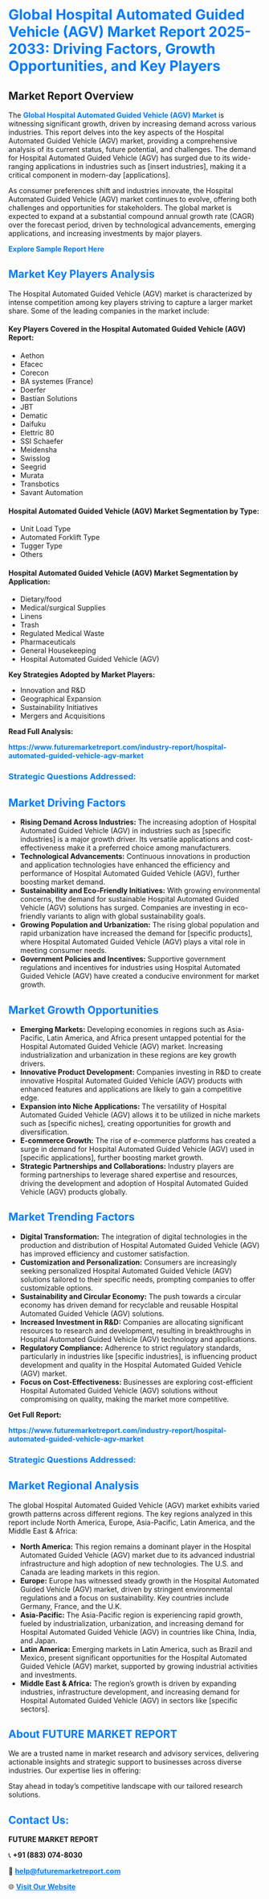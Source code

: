 <h1 style="color: #007BFF;">Global Hospital Automated Guided Vehicle (AGV) Market Report 2025-2033: Driving Factors, Growth Opportunities, and Key Players</h1>

<section id="overview">
<h2>Market Report Overview</h2>
<p>The <a href="https://www.futuremarketreport.com/industry-report/hospital-automated-guided-vehicle-agv-market" style="color: #007BFF; text-decoration: none;"><strong>Global Hospital Automated Guided Vehicle (AGV) Market</strong></a> is witnessing significant growth, driven by increasing demand across various industries. This report delves into the key aspects of the Hospital Automated Guided Vehicle (AGV) market, providing a comprehensive analysis of its current status, future potential, and challenges. The demand for Hospital Automated Guided Vehicle (AGV) has surged due to its wide-ranging applications in industries such as [insert industries], making it a critical component in modern-day [applications].</p>
<p>As consumer preferences shift and industries innovate, the Hospital Automated Guided Vehicle (AGV) market continues to evolve, offering both challenges and opportunities for stakeholders. The global market is expected to expand at a substantial compound annual growth rate (CAGR) over the forecast period, driven by technological advancements, emerging applications, and increasing investments by major players.</p>
</section>

<section id="overview">
<p><a href="https://www.futuremarketreport.com/request-sample/reportId=122234" style="color: #007BFF; text-decoration: none;"><strong>Explore Sample Report Here</strong></a></p>
</section>

<section id="key-players">
<h2 style="color: #007BFF;">Market Key Players Analysis</h2>
<p>The Hospital Automated Guided Vehicle (AGV) market is characterized by intense competition among key players striving to capture a larger market share. Some of the leading companies in the market include:</p>
<h4>Key Players Covered in the Hospital Automated Guided Vehicle (AGV) Report:</h4>
<ul><li>Aethon</li><li>Efacec</li><li>Corecon</li><li>BA systemes (France)</li><li>Doerfer</li><li>Bastian Solutions</li><li>JBT</li><li>Dematic</li><li>Daifuku</li><li>Elettric 80</li><li>SSI Schaefer</li><li>Meidensha</li><li>Swisslog</li><li>Seegrid</li><li>Murata</li><li>Transbotics</li><li>Savant Automation</li></ul>
<h4>Hospital Automated Guided Vehicle (AGV) Market Segmentation by Type:</h4>
<ul><li>Unit Load Type</li><li>Automated Forklift Type</li><li>Tugger Type</li><li>Others</li></ul>

<h4>Hospital Automated Guided Vehicle (AGV) Market Segmentation by Application:</h4>
<ul><li>Dietary/food</li><li>Medical/surgical Supplies</li><li>Linens</li><li>Trash</li><li>Regulated Medical Waste</li><li>Pharmaceuticals</li><li>General Housekeeping</li><li>Hospital Automated Guided Vehicle (AGV)</li></ul>
<p><strong>Key Strategies Adopted by Market Players:</strong></p>
<ul>
<li>Innovation and R&D</li>
<li>Geographical Expansion</li>
<li>Sustainability Initiatives</li>
<li>Mergers and Acquisitions</li>
</ul>
</section>

<section>
<p><strong>Read Full Analysis: </strong></p><a href="https://www.futuremarketreport.com/industry-report/hospital-automated-guided-vehicle-agv-market" style="color: #007BFF; text-decoration: none;"><strong>https://www.futuremarketreport.com/industry-report/hospital-automated-guided-vehicle-agv-market</strong></a>
<h3 style="color: #007BFF;">Strategic Questions Addressed:</h3>
</section>

<section id="driving-factors">
<h2 style="color: #007BFF;">Market Driving Factors</h2>
<ul>
<li><strong>Rising Demand Across Industries:</strong> The increasing adoption of Hospital Automated Guided Vehicle (AGV) in industries such as [specific industries] is a major growth driver. Its versatile applications and cost-effectiveness make it a preferred choice among manufacturers.</li>
<li><strong>Technological Advancements:</strong> Continuous innovations in production and application technologies have enhanced the efficiency and performance of Hospital Automated Guided Vehicle (AGV), further boosting market demand.</li>
<li><strong>Sustainability and Eco-Friendly Initiatives:</strong> With growing environmental concerns, the demand for sustainable Hospital Automated Guided Vehicle (AGV) solutions has surged. Companies are investing in eco-friendly variants to align with global sustainability goals.</li>
<li><strong>Growing Population and Urbanization:</strong> The rising global population and rapid urbanization have increased the demand for [specific products], where Hospital Automated Guided Vehicle (AGV) plays a vital role in meeting consumer needs.</li>
<li><strong>Government Policies and Incentives:</strong> Supportive government regulations and incentives for industries using Hospital Automated Guided Vehicle (AGV) have created a conducive environment for market growth.</li>
</ul>
</section>

<section id="growth-opportunities">
<h2 style="color: #007BFF;">Market Growth Opportunities</h2>
<ul>
<li><strong>Emerging Markets:</strong> Developing economies in regions such as Asia-Pacific, Latin America, and Africa present untapped potential for the Hospital Automated Guided Vehicle (AGV) market. Increasing industrialization and urbanization in these regions are key growth drivers.</li>
<li><strong>Innovative Product Development:</strong> Companies investing in R&D to create innovative Hospital Automated Guided Vehicle (AGV) products with enhanced features and applications are likely to gain a competitive edge.</li>
<li><strong>Expansion into Niche Applications:</strong> The versatility of Hospital Automated Guided Vehicle (AGV) allows it to be utilized in niche markets such as [specific niches], creating opportunities for growth and diversification.</li>
<li><strong>E-commerce Growth:</strong> The rise of e-commerce platforms has created a surge in demand for Hospital Automated Guided Vehicle (AGV) used in [specific applications], further boosting market growth.</li>
<li><strong>Strategic Partnerships and Collaborations:</strong> Industry players are forming partnerships to leverage shared expertise and resources, driving the development and adoption of Hospital Automated Guided Vehicle (AGV) products globally.</li>
</ul>
</section>

<section id="trending-factors">
<h2 style="color: #007BFF;">Market Trending Factors</h2>
<ul>
<li><strong>Digital Transformation:</strong> The integration of digital technologies in the production and distribution of Hospital Automated Guided Vehicle (AGV) has improved efficiency and customer satisfaction.</li>
<li><strong>Customization and Personalization:</strong> Consumers are increasingly seeking personalized Hospital Automated Guided Vehicle (AGV) solutions tailored to their specific needs, prompting companies to offer customizable options.</li>
<li><strong>Sustainability and Circular Economy:</strong> The push towards a circular economy has driven demand for recyclable and reusable Hospital Automated Guided Vehicle (AGV) solutions.</li>
<li><strong>Increased Investment in R&D:</strong> Companies are allocating significant resources to research and development, resulting in breakthroughs in Hospital Automated Guided Vehicle (AGV) technology and applications.</li>
<li><strong>Regulatory Compliance:</strong> Adherence to strict regulatory standards, particularly in industries like [specific industries], is influencing product development and quality in the Hospital Automated Guided Vehicle (AGV) market.</li>
<li><strong>Focus on Cost-Effectiveness:</strong> Businesses are exploring cost-efficient Hospital Automated Guided Vehicle (AGV) solutions without compromising on quality, making the market more competitive.</li>
</ul>
</section>

<section>
<p><strong>Get Full Report: </strong></p><a href="https://www.futuremarketreport.com/industry-report/hospital-automated-guided-vehicle-agv-market" style="color: #007BFF; text-decoration: none;"><strong>https://www.futuremarketreport.com/industry-report/hospital-automated-guided-vehicle-agv-market</strong></a>
<h3 style="color: #007BFF;">Strategic Questions Addressed:</h3>
</section>


<section id="regional-analysis">
<h2 style="color: #007BFF;">Market Regional Analysis</h2>
<p>The global Hospital Automated Guided Vehicle (AGV) market exhibits varied growth patterns across different regions. The key regions analyzed in this report include North America, Europe, Asia-Pacific, Latin America, and the Middle East & Africa:</p>
<ul>
<li><strong>North America:</strong> This region remains a dominant player in the Hospital Automated Guided Vehicle (AGV) market due to its advanced industrial infrastructure and high adoption of new technologies. The U.S. and Canada are leading markets in this region.</li>
<li><strong>Europe:</strong> Europe has witnessed steady growth in the Hospital Automated Guided Vehicle (AGV) market, driven by stringent environmental regulations and a focus on sustainability. Key countries include Germany, France, and the U.K.</li>
<li><strong>Asia-Pacific:</strong> The Asia-Pacific region is experiencing rapid growth, fueled by industrialization, urbanization, and increasing demand for Hospital Automated Guided Vehicle (AGV) in countries like China, India, and Japan.</li>
<li><strong>Latin America:</strong> Emerging markets in Latin America, such as Brazil and Mexico, present significant opportunities for the Hospital Automated Guided Vehicle (AGV) market, supported by growing industrial activities and investments.</li>
<li><strong>Middle East & Africa:</strong> The region’s growth is driven by expanding industries, infrastructure development, and increasing demand for Hospital Automated Guided Vehicle (AGV) in sectors like [specific sectors].</li>
</ul>
</section>

<footer>
<h2 style="color: #007BFF;">About FUTURE MARKET REPORT</h2>
<p>We are a trusted name in market research and advisory services, delivering actionable insights and strategic support to businesses across diverse industries. Our expertise lies in offering:</p>

<p>Stay ahead in today’s competitive landscape with our tailored research solutions.</p>

<h2 style="color: #007BFF;">Contact Us:</h2>
<p><strong>FUTURE MARKET REPORT</strong></p>
<p>📞 <strong>+91 (883) 074-8030</strong></p>
<p>📧 <strong><a href="mailto:help@futuremarketreport.com" style="color: #007BFF;">help@futuremarketreport.com</a></strong></p>
<p>🌐 <strong><a href="https://www.futuremarketreport.com/" style="color: #007BFF;">Visit Our Website</a></strong></p>
</footer>
